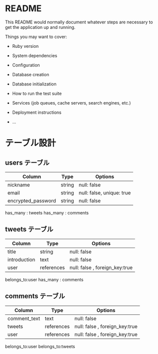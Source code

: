# README

This README would normally document whatever steps are necessary to get the
application up and running.

Things you may want to cover:

* Ruby version

* System dependencies

* Configuration

* Database creation

* Database initialization

* How to run the test suite

* Services (job queues, cache servers, search engines, etc.)

* Deployment instructions

* ...


# テーブル設計

## users テーブル

| Column              | Type   | Options     |
| ------------------- | ------ | ----------- |
| nickname            | string | null: false |
| email               | string | null: false, unique: true | 
| encrypted_password  | string | null: false |

has_many : tweets
has_many : comments


## tweets テーブル

| Column       | Type       | Options     |
| ------------ | ---------- | ----------- |
| title        | string     | null: false |
| introduction | text       | null: false |
| user         | references | null: false , foreign_key:true |

belongs_to:user
has_many : comments


## comments テーブル

| Column              | Type       | Options     |
| ------------------- | ---------- | ----------- |
| comment_text        | text       | null: false |
| tweets              | references | null: false , foreign_key:true |　
| user                | references | null: false , foreign_key:true |

belongs_to:user
belongs_to:tweets

